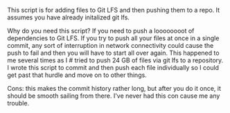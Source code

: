 
 This script is for adding files to Git LFS and then pushing them to a repo.
 It assumes you have already initalized git lfs. 

 Why do you need this script?
 If you need to push a loooooooot of dependencies to Git LFS. 
 If you try to push all your files at once in a single commit, any sort of 
 interruption in network connectivity could cause the push to fail and then 
 you will have to start all over again. This happened to me several times as I # tried to push 24 GB of files via git lfs to a repository. I wrote this script
 to commit and then push each file individually so I could get past that hurdle
 and move on to other things. 

 Cons: this makes the commit history rather long, but after you do it once, 
 it should be smooth sailing from there. I've never had this con cause me any
 trouble.
